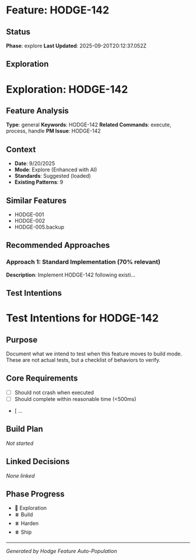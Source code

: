 # Feature: HODGE-142

## Status
**Phase**: explore
**Last Updated**: 2025-09-20T20:12:37.052Z

## Exploration
# Exploration: HODGE-142

## Feature Analysis
**Type**: general
**Keywords**: HODGE-142
**Related Commands**: execute, process, handle
**PM Issue**: HODGE-142

## Context
- **Date**: 9/20/2025
- **Mode**: Explore (Enhanced with AI)
- **Standards**: Suggested (loaded)
- **Existing Patterns**: 9


## Similar Features
- HODGE-001
- HODGE-002
- HODGE-005.backup




## Recommended Approaches


### Approach 1: Standard Implementation (70% relevant)
**Description**: Implement HODGE-142 following existi...

## Test Intentions
# Test Intentions for HODGE-142

## Purpose
Document what we intend to test when this feature moves to build mode.
These are not actual tests, but a checklist of behaviors to verify.

## Core Requirements
- [ ] Should not crash when executed
- [ ] Should complete within reasonable time (<500ms)
- [ ...

## Build Plan
_Not started_

## Linked Decisions
_None linked_




## Phase Progress
- 🔄 Exploration
- ⏸️ Build
- ⏸️ Harden
- ⏸️ Ship

---
_Generated by Hodge Feature Auto-Population_
